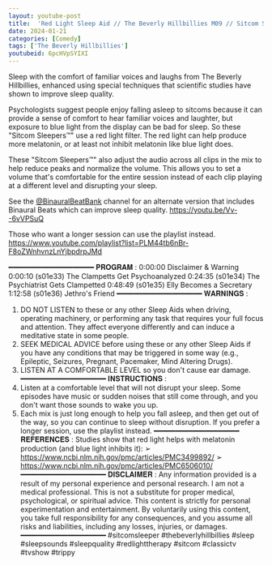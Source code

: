 ```yaml
---
layout: youtube-post
title:  'Red Light Sleep Aid // The Beverly Hillbillies M09 // Sitcom Sleeper™'
date: 2024-01-21
categories: [Comedy]
tags: ['The Beverly Hillbillies']
youtubeid: 6pcHVpSYIXI
---
```


<p class="premono" markdown="1">
Sleep with the comfort of familiar voices and laughs from The Beverly Hillbillies, enhanced using special techniques that scientific studies have shown to improve sleep quality.

Psychologists suggest people enjoy falling asleep to sitcoms because it can provide a sense of comfort to hear familiar voices and laughter, but exposure to blue light from the display can be bad for sleep. So these "Sitcom Sleepers™" use a red light filter. The red light can help produce more melatonin, or at least not inhibit melatonin like blue light does.

These "Sitcom Sleepers™" also adjust the audio across all clips in the mix to help reduce peaks and normalize the volume. This allows you to set a volume that's comfortable for the entire session instead of each clip playing at a different level and disrupting your sleep.

See the [@BinauralBeatBank](https://www.youtube.com/@BinauralBeatBank) channel for an alternate version that includes Binaural Beats which can improve sleep quality.
<https://youtu.be/Vv--6vVPSuQ>

Those who want a longer session can use the playlist instead.
<https://www.youtube.com/playlist?list=PLM44tb6nBr-F8oZWnhvnzLnYjbpdrpJMd>

━━━━━━━━━━━━━━━━━━━━
𝐏𝐑𝐎𝐆𝐑𝐀𝐌 :
0:00:00 Disclaimer & Warning
0:00:10 (s01e33) The Clampetts Get Psychoanalyzed
0:24:35 (s01e34) The Psychiatrist Gets Clampetted
0:48:49 (s01e35) Elly Becomes a Secretary
1:12:58 (s01e36) Jethro's Friend
━━━━━━━━━━━━━━━━━━━━
𝐖𝐀𝐑𝐍𝐈𝐍𝐆𝐒 :
1. DO NOT LISTEN to these or any other Sleep Aids when driving, operating machinery, or performing any task that requires your full focus and attention. They affect everyone differently and can induce a meditative state in some people.
2. SEEK MEDICAL ADVICE before using these or any other Sleep Aids if you have any conditions that may be triggered in some way (e.g., Epileptic, Seizures, Pregnant, Pacemaker, Mind Altering Drugs).
3. LISTEN AT A COMFORTABLE LEVEL so you don't cause ear damage.
━━━━━━━━━━━━━━━━━━━━
𝐈𝐍𝐒𝐓𝐑𝐔𝐂𝐓𝐈𝐎𝐍𝐒 :
1. Listen at a comfortable level that will not disrupt your sleep. Some episodes have music or sudden noises that still come through, and you don't want those sounds to wake you up.
2. Each mix is just long enough to help you fall asleep, and then get out of the way, so you can continue to sleep without disruption. If you prefer a longer session, use the playlist instead.
━━━━━━━━━━━━━━━━━━━━
𝐑𝐄𝐅𝐄𝐑𝐄𝐍𝐂𝐄𝐒 :
Studies show that red light helps with melatonin production (and blue light inhibits it):
➢ <https://www.ncbi.nlm.nih.gov/pmc/articles/PMC3499892/>
➢ <https://www.ncbi.nlm.nih.gov/pmc/articles/PMC6506010/>
━━━━━━━━━━━━━━━━━━━━
𝐃𝐈𝐒𝐂𝐋𝐀𝐈𝐌𝐄𝐑 :
Any information provided is a result of my personal experience and personal research. I am not a medical professional. This is not a substitute for proper medical, psychological, or spiritual advice. This content is strictly for personal experimentation and entertainment. By voluntarily using this content, you take full responsibility for any consequences, and you assume all risks and liabilities, including any losses, injuries, or damages.
━━━━━━━━━━━━━━━━━━━━
#sitcomsleeper #thebeverlyhillbillies #sleep #sleepsounds #sleepquality #redlighttherapy #sitcom #classictv #tvshow #trippy
</p>